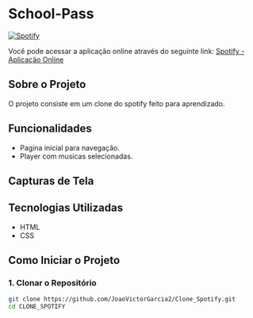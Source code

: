 # School-Pass

[![Spotify](https://img.shields.io/badge/Spotify-Online-brightgreen)](https://clone-spotify-lovat.vercel.app/)

Você pode acessar a aplicação online através do seguinte link: [Spotify - Aplicação Online](https://clone-spotify-lovat.vercel.app/)

## Sobre o Projeto

O projeto consiste em um clone do spotify feito para aprendizado.

## Funcionalidades

- Pagina inicial para navegação.
- Player com musicas selecionadas.

## Capturas de Tela



## Tecnologias Utilizadas

- HTML
- CSS


## Como Iniciar o Projeto

### 1. Clonar o Repositório

```bash
git clone https://github.com/JoaoVictorGarcia2/Clone_Spotify.git
cd CLONE_SPOTIFY
